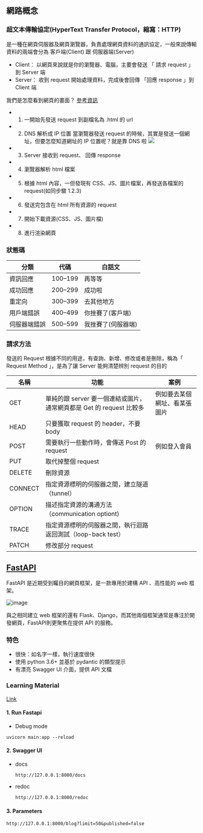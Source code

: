 ## 網路概念

### 超文本傳輸協定(HyperText Transfer Protocol，縮寫：HTTP)
是一種在網頁伺服器及網頁瀏覽器，負責處理網頁資料的通訊協定，一般來說傳輸資料的兩端會分為 客戶端(Client) 跟 伺服器端(Server)

- Client： 以網頁來說就是你的瀏覽器、電腦，主要會發送 「 請求 request 」到 Server 端
- Server： 收到 request 開始處理資料，完成後會回傳 「回應 response 」到 Client 端

我們是怎麼看到網頁的畫面？
[參考資訊](https://yakimhsu.com/project/project_w4_Network_http.html)

- 1. 一開始先發送 request 到副檔名為 .html 的 url
- 2. DNS 解析成 IP 位置
     當瀏覽器發送 request 的時候，其實是發送一個網址，但要怎麼知道網址的 IP 位置呢？就是靠 DNS 啦
     ![](https://i.imgur.com/ReQY4ju.png)
- 3. Server 接收到 request、 回傳 response
- 4. 瀏覽器解析 html 檔案
- 5. 根據 html 內容，一但發現有 CSS、JS、圖片檔案，再發送各檔案的 request(如同步驟 1.2.3)
- 6. 發送完包含在 html 所有資源的 request
- 7. 開始下載資源(CSS、JS、圖片檔)
- 8. 進行渲染網頁

### 狀態碼
| 分類 | 代碼 | 白話文 |
| --------  | -------- |-------- |
| 資訊回應    | 100–199  | 再等等 |
| 成功回應    | 200–299  | 成功啦 |
| 重定向      | 300–399  | 去其他地方 |
| 用戶端錯誤   | 400–499  | 你挫賽了(客戶端)|
| 伺服器端錯誤 | 500–599  | 我挫賽了(伺服器端)|

### 請求方法

發送的 Request 根據不同的用途，有查詢、新增、修改或者是刪除，稱為「 Request Method 」，是為了讓 Server 能夠清楚辨別 request 的目的

| 名稱 | 功能 | 案例 
| -------- | -------- | -------- |
| GET      | 單純的跟 server 要一個連結或圖片，通常網頁都是 Get 的 request 比較多  | 例如要去某個網址、看某張圖片 |
| HEAD     | 只要獲取 request 的 header，不要 body     |
| POST     | 需要執行一些動作時，會傳送 Post 的 request    | 例如登入會員
| PUT      | 取代掉整個 request     |
| DELETE   | 刪除資源    |
| CONNECT  | 指定資源標明的伺服器之間，建立隧道（tunnel）     |
| OPTION   | 描述指定資源的溝通方法（communication optiont)     |
| TRACE    | 指定資源標明的伺服器之間，執行迴路返回測試（loop-back test）     |
| PATCH    | 修改部分 request     |
  
## [FastAPI](https://fastapi.tiangolo.com/)

FastAPI 是近期受到矚目的網頁框架，是一款專用於建構 API 、高性能的 web 框架。

![image](https://user-images.githubusercontent.com/40282726/135760002-935c6738-29d5-46ec-9d12-d0b2141e8284.png)


與之相同建立 web 框架的還有 Flask、Django，而其他兩個框架通常是專注於開發網頁，FastAPI則更聚焦在提供 API 的服務。

### 特色

- 很快：如名字一樣，執行速度很快
- 使用 python 3.6+ 並基於 pydantic 的類型提示
- 有漂亮 Swagger UI 介面，提供 API 文檔

### Learning Material
[Link](https://www.youtube.com/watch?v=7t2alSnE2-I&t=1055s)

#### 1. Run Fastapi
- Debug mode
```
uvicorn main:app --reload
```

#### 2. Swagger UI
- docs
  ```
  http://127.0.0.1:8000/docs
  ```
- redoc
  ```
  http://127.0.0.1:8000/redoc
  ```
#### 3. Parameters
```
http://127.0.0.1:8000/blog?limit=50&published=false
```
